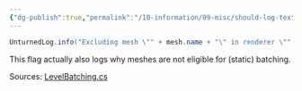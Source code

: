 ```yaml
---
{"dg-publish":true,"permalink":"/10-information/09-misc/should-log-texture-atlas-exclusions-flag/","created":"2024-06-09T15:15:01.313+07:00","updated":"2024-06-09T15:16:48.752+07:00"}
---
```


```csharp
UnturnedLog.info("Excluding mesh \"" + mesh.name + "\" in renderer \"" + renderer.GetSceneHierarchyPath() + "\" from level batching because it is not CPU-readable");
```

This flag actually also logs why meshes are not eligible for (static) batching.

Sources:
[LevelBatching.cs](https://raw.githubusercontent.com/Unturned-Datamining/Unturned-Datamining/linux-client-preview/Assembly-CSharp/SDG.Unturned/LevelBatching.cs)
